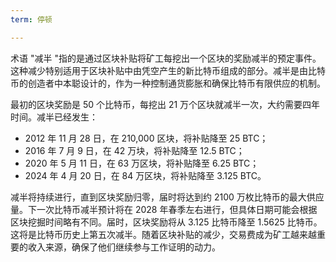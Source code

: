 ```yaml
---
term: 停顿

---
```

术语 "减半 "指的是通过区块补贴将矿工每挖出一个区块的奖励减半的预定事件。这种减少特别适用于区块补贴中由凭空产生的新比特币组成的部分。减半是由比特币的创造者中本聪设计的，作为一种控制通货膨胀和确保比特币有限供应的机制。

最初的区块奖励是 50 个比特币，每挖出 21 万个区块就减半一次，大约需要四年时间。减半已经发生：


- 2012 年 11 月 28 日，在 210,000 区块，将补贴降至 25 BTC；
- 2016 年 7 月 9 日，在 42 万块，将补贴降至 12.5 BTC；
- 2020 年 5 月 11 日，在 63 万区块，将补贴降至 6.25 BTC；
- 2024 年 4 月 20 日，在 84 万区块，将补贴降至 3.125 BTC。

减半将持续进行，直到区块奖励归零，届时将达到约 2100 万枚比特币的最大供应量。下一次比特币减半预计将在 2028 年春季左右进行，但具体日期可能会根据区块挖掘时间略有不同。届时，区块奖励将从 3.125 比特币降至 1.5625 比特币。这将是比特币历史上第五次减半。随着区块补贴的减少，交易费成为矿工越来越重要的收入来源，确保了他们继续参与工作证明的动力。